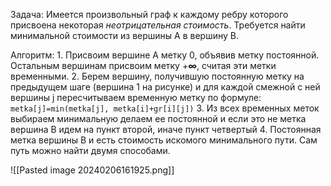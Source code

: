 Задача:
	Имеется произвольный граф к каждому ребру которого присвоена некоторая *неотрицательная стоимость*. Требуется найти минимальной стоимости из вершины A в вершину B. 
	
Алгоритм:
	1. Присвоим вершине A метку 0, объявив метку постоянной. Остальным вершинам присвоим метку +**∞**, считая эти метки временными.
	2. Берем вершину, получившую постоянную метку на предыдущем шаге (вершина 1 на рисунке) и для каждой смежной с ней вершины j пересчитываем временную метку по формуле: ```metka[j]=min(metka[j], metka[i]+gr[i][j])```
	3. Из всех временных меток выбираем минимальную делаем ее постоянной и если это не метка вершина B идем на пункт второй, иначе пункт четвертый 
	4. Постоянная метка вершины B и есть стоимость искомого минимального пути. Сам путь можно найти двумя способами. 

![[Pasted image 20240206161925.png]]